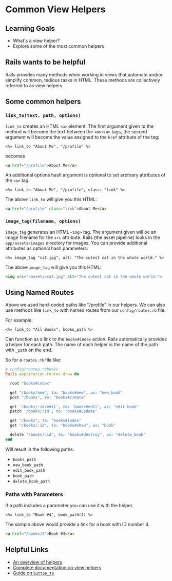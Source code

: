 # Common View Helpers
## Learning Goals
- What's a view helper?
- Explore some of the most common helpers

## Rails wants to be helpful
Rails provides many methods when working in views that automate and/or simplify common, tedious tasks in HTML. These methods are collectively referred to as view helpers.

## Some common helpers

### `link_to(text, path, options)`
`link_to` creates an HTML `<a>` element. The first argument given to the method will become the text between the `<a></a>` tags, the second argument will become the value assigned to the `href` attribute of the tag:

```erb
<%= link_to "About Me", "/profile" %>
```

becomes

```html
<a href="/profile">About Me</a>
```

An additional options hash argument is optional to set arbitrary attributes of the `<a>` tag:

```erb
<%= link_to "About Me", "/profile", class: "link" %>
```

The above `link_to` will give you this HTML:

```html
<a href="/profile" class="link">About Me</a>
```

### `image_tag(filename, options)`
`image_tag` generates an HTML `<img>` tag. The argument given will be an image filename for the `src` attribute. Rails (the asset pipeline) looks in the `app/assets/images` directory for images. You can provide additional attributes as optional hash parameters:

```erb
<%= image_tag "cat.jpg", alt: "The cutest cat in the whole world." %>
```

The above `image_tag` will give you this HTML:

```html
<img src="/assets/cat.jpg" alt="The cutest cat in the whole world.">
```

## Using Named Routes

Above we used hard-coded paths like "/profile" in our helpers.  We can also use methods like `link_to` with named routes from our `config/routes.rb` file.  

For example:

```erb
<%= link_to "All Books", books_path %>
```

Can function as a link to the `books#index` action.  Rails automatically provides a helper for each path.  The name of each helper is the name of the path with `_path` on the end.

So for a `routes.rb` file like:

```ruby
# config/routes.rbbooks
Rails.application.routes.draw do

  root "books#index"

  get "/books/new", to: "books#new", as: "new_book"
  post "/books", to: "books#create"

  get '/books/:id/edit', to: 'books#edit', as: "edit_book"
  patch '/books/:id', to: 'books#update'

  get "/books", to: "books#index"
  get "/books/:id", to: "books#show", as: "book"

  delete "/books/:id", to: "books#destroy", as: "delete_book"
end
```

Will result in the following paths:  
-  `books_path`
-  `new_book_path`
-  `edit_book_path`
-  `book_path`
-  `delete_book_path`

### Paths with Parameters

If a path includes a parameter you can use it with the helper.  

```erb
<%= link_to "Book #4", book_path(4) %>
```

The sample above would provide a link for a book with ID number 4.

```html
<a href="/books/4">Book #4</a>
```


## Helpful Links
- [An overview of helpers](http://guides.rubyonrails.org/action_view_overview.html#overview-of-helpers-provided-by-action-view)
- [Complete documentation on view helpers](http://api.rubyonrails.org/classes/ActionView/Helpers.html)
- [Guide on `button_to`](http://api.rubyonrails.org/classes/ActionView/Helpers/UrlHelper.html#method-i-button_to)
